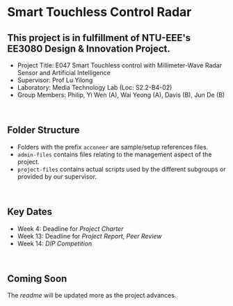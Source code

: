 # Smart Touchless Control Radar

## This project is in fulfillment of NTU-EEE's EE3080 Design & Innovation Project.
- Project Title: E047 Smart Touchless control with Millimeter-Wave Radar Sensor and Artificial Intelligence
- Supervisor: Prof Lu Yilong
- Laboratory: Media Technology Lab (Loc: S2.2-B4-02)
- Group Members: Philip, Yi Wen (A), Wai Yeong (A), Davis (B), Jun De (B)

<br>

## Folder Structure
- Folders with the prefix `acconeer` are sample/setup references files.
- `admin-files` contains files relating to the management aspect of the project.
- `project-files` contains actual scripts used by the different subgroups or provided by our supervisor.

<br>

## Key Dates
- Week 4: Deadline for *Project Charter*
- Week 13: Deadline for *Project Report*, *Peer Review*
- Week 14: *DIP Competition*

<br>

## Coming Soon
The *readme* will be updated more as the project advances.